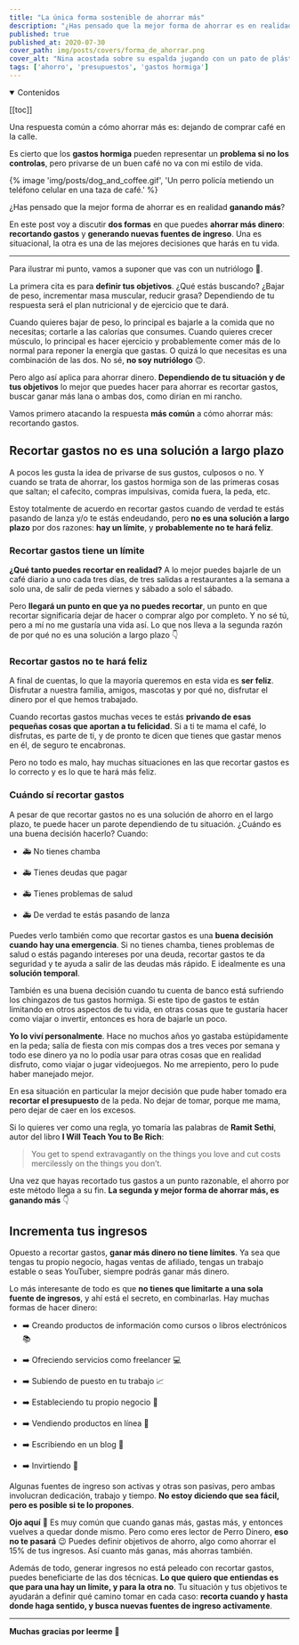 ```yaml
---
title: "La única forma sostenible de ahorrar más"
description: "¿Has pensado que la mejor forma de ahorrar es en realidad ganando más?"
published: true
published_at: 2020-07-30
cover_path: img/posts/covers/forma_de_ahorrar.png
cover_alt: "Nina acostada sobre su espalda jugando con un pato de plástico amarillo"
tags: ['ahorro', 'presupuestos', 'gastos hormiga']
---
```


<details open>
  <summary>
    Contenidos
  </summary>

  [[toc]]

</details>

Una respuesta común a cómo ahorrar más es: dejando de comprar café en la calle.

Es cierto que los **gastos hormiga** pueden representar un **problema si no los controlas**, pero privarse de un buen café no va con mi estilo de vida.

{% image 'img/posts/dog_and_coffee.gif', 'Un perro policía metiendo un teléfono celular en una taza de café.' %}

¿Has pensado que la mejor forma de ahorrar es en realidad **ganando más**?

En este post voy a discutir **dos formas** en que puedes **ahorrar más dinero**: **recortando gastos** y **generando nuevas fuentes de ingreso**. Una es situacional, la otra es una de las mejores decisiones que harás en tu vida.

***

Para ilustrar mi punto, vamos a suponer que vas con un nutriólogo 🍎.

La primera cita es para **definir tus objetivos**. ¿Qué estás buscando? ¿Bajar de peso, incrementar masa muscular, reducir grasa? Dependiendo de tu respuesta será el plan nutricional y de ejercicio que te dará.

Cuando quieres bajar de peso, lo principal es bajarle a la comida que no necesitas; cortarle a las calorías que consumes. Cuando quieres crecer músculo, lo principal es hacer ejercicio y probablemente comer más de lo normal para reponer la energía que gastas. O quizá lo que necesitas es una combinación de las dos. No sé, **no soy nutriólogo** 🙃.

Pero algo así aplica para ahorrar dinero. **Dependiendo de tu situación y de tus objetivos** lo mejor que puedes hacer para ahorrar es recortar gastos, buscar ganar más lana o ambas dos, como dirían en mi rancho.

Vamos primero atacando la respuesta **más común** a cómo ahorrar más: recortando gastos.

## Recortar gastos no es una solución a largo plazo

A pocos les gusta la idea de privarse de sus gustos, culposos o no. Y cuando se trata de ahorrar, los gastos hormiga son de las primeras cosas que saltan; el cafecito, compras impulsivas, comida fuera, la peda, etc.

Estoy totalmente de acuerdo en recortar gastos cuando de verdad te estás pasando de lanza y/o te estás endeudando, pero **no es una solución a largo plazo** por dos razones: **hay un límite**, y **probablemente no te hará feliz**.

### Recortar gastos tiene un límite

**¿Qué tanto puedes recortar en realidad?** A lo mejor puedes bajarle de un café diario a uno cada tres días, de tres salidas a restaurantes a la semana a solo una, de salir de peda viernes y sábado a solo el sábado.

Pero **llegará un punto en que ya no puedes recortar**, un punto en que recortar significaría dejar de hacer o comprar algo por completo. Y no sé tú, pero a mí no me gustaría una vida así. Lo que nos lleva a la segunda razón de por qué no es una solución a largo plazo 👇

### Recortar gastos no te hará feliz

A final de cuentas, lo que la mayoría queremos en esta vida es **ser feliz**. Disfrutar a nuestra familia, amigos, mascotas y por qué no, disfrutar el dinero por el que hemos trabajado.

Cuando recortas gastos muchas veces te estás **privando de esas pequeñas cosas que aportan a tu felicidad**. Si a ti te mama el café, lo disfrutas, es parte de ti, y de pronto te dicen que tienes que gastar menos en él, de seguro te encabronas.

Pero no todo es malo, hay muchas situaciones en las que recortar gastos es lo correcto y es lo que te hará más feliz.

### Cuándo sí recortar gastos

A pesar de que recortar gastos no es una solución de ahorro en el largo plazo, te puede hacer un parote dependiendo de tu situación. ¿Cuándo es una buena decisión hacerlo? Cuando:

- 🚑 No tienes chamba

- 🚑 Tienes deudas que pagar

- 🚑 Tienes problemas de salud

- 🚑 De verdad te estás pasando de lanza

Puedes verlo también como que recortar gastos es una **buena decisión cuando hay una emergencia**. Si no tienes chamba, tienes problemas de salud o estás pagando intereses por una deuda, recortar gastos te da seguridad y te ayuda a salir de las deudas más rápido. E idealmente es una **solución temporal**.

También es una buena decisión cuando tu cuenta de banco está sufriendo los chingazos de tus gastos hormiga. Si este tipo de gastos te están limitando en otros aspectos de tu vida, en otras cosas que te gustaría hacer como viajar o invertir, entonces es hora de bajarle un poco.

**Yo lo viví personalmente**. Hace no muchos años yo gastaba estúpidamente en la peda; salía de fiesta con mis compas dos a tres veces por semana y todo ese dinero ya no lo podía usar para otras cosas que en realidad disfruto, como viajar o jugar videojuegos. No me arrepiento, pero lo pude haber manejado mejor.

En esa situación en particular la mejor decisión que pude haber tomado era **recortar el presupuesto** de la peda. No dejar de tomar, porque me mama, pero dejar de caer en los excesos.

Si lo quieres ver como una regla, yo tomaría las palabras de **Ramit Sethi**, autor del libro **I Will Teach You to Be Rich**:

> You get to spend extravagantly on the things you love and cut costs mercilessly on the things you don’t.

Una vez que hayas recortado tus gastos a un punto razonable, el ahorro por este método llega a su fin. **La segunda y mejor forma de ahorrar más, es ganando más** 👇

## Incrementa tus ingresos

Opuesto a recortar gastos, **ganar más dinero no tiene límites**. Ya sea que tengas tu propio negocio, hagas ventas de afiliado, tengas un trabajo estable o seas YouTuber, siempre podrás ganar más dinero.

Lo más interesante de todo es que **no tienes que limitarte a una sola fuente de ingresos**, y ahí está el secreto, en combinarlas. Hay muchas formas de hacer dinero:

- ➡️ Creando productos de información como cursos o libros electrónicos 📚

- ➡️ Ofreciendo servicios como freelancer 💻

- ➡️ Subiendo de puesto en tu trabajo 📈

- ➡️ Estableciendo tu propio negocio 💼

- ➡️ Vendiendo productos en línea 🧩

- ➡️ Escribiendo en un blog 📝

- ➡️ Invirtiendo 💸

Algunas fuentes de ingreso son activas y otras son pasivas, pero ambas involucran dedicación, trabajo y tiempo. **No estoy diciendo que sea fácil, pero es posible si te lo propones**.

**Ojo aquí** 👀 Es muy común que cuando ganas más, gastas más, y entonces vuelves a quedar donde mismo. Pero como eres lector de Perro Dinero, **eso no te pasará** 😉 Puedes definir objetivos de ahorro, algo como ahorrar el 15% de tus ingresos. Así cuanto más ganas, más ahorras también.

Además de todo, generar ingresos no está peleado con recortar gastos, puedes beneficiarte de las dos técnicas. **Lo que quiero que entiendas es que para una hay un límite, y para la otra no**. Tu situación y tus objetivos te ayudarán a definir qué camino tomar en cada caso: **recorta cuando y hasta donde haga sentido, y busca nuevas fuentes de ingreso activamente**.

***

**Muchas gracias por leerme 💛**
